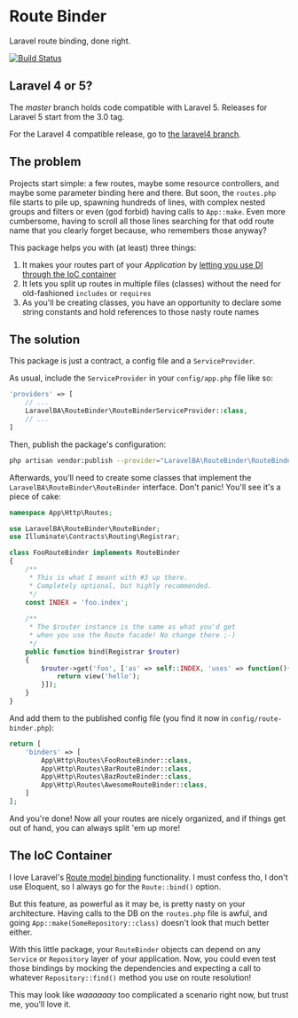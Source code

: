 # Route Binder
Laravel route binding, done right.

[![Build Status](https://travis-ci.org/guiwoda/route-binder.svg?branch=master)](https://travis-ci.org/guiwoda/route-binder)

## Laravel 4 or 5?
The _master_ branch holds code compatible with Laravel 5. Releases for Laravel 5 start from the 3.0 tag.

For the Laravel 4 compatible release, go to [the laravel4 branch](tree/laravel4).

## The problem
Projects start simple: a few routes, maybe some resource controllers, and maybe some parameter binding here and there.
But soon, the `routes.php` file starts to pile up, spawning hundreds of lines, with complex nested groups and filters
or even (god forbid) having calls to `App::make`. Even more cumbersome, having to scroll all those lines searching for
that odd route name that you clearly forget because, who remembers those anyway?

This package helps you with (at least) three things:

1. It makes your routes part of your *Application* by [letting you use DI through the IoC container](#ioc)
2. It lets you split up routes in multiple files (classes) without the need for old-fashioned `includes` or `requires`
3. As you'll be creating classes, you have an opportunity to declare some string constants and hold references to those nasty route names

## The solution
This package is just a contract, a config file and a `ServiceProvider`.

As usual, include the `ServiceProvider` in your `config/app.php` file like so:

```php
'providers' => [
    // ...
    LaravelBA\RouteBinder\RouteBinderServiceProvider::class,
    // ...
]
```

Then, publish the package's configuration:

```bash
php artisan vendor:publish --provider="LaravelBA\RouteBinder\RouteBinderServiceProvider"
```

Afterwards, you'll need to create some classes that implement the `LaravelBA\RouteBinder\RouteBinder` interface.
Don't panic! You'll see it's a piece of cake:
 
```php
namespace App\Http\Routes;

use LaravelBA\RouteBinder\RouteBinder;
use Illuminate\Contracts\Routing\Registrar;

class FooRouteBinder implements RouteBinder
{
    /**
     * This is what I meant with #3 up there.
     * Completely optional, but highly recommended.
     */
    const INDEX = 'foo.index';
    
    /**
     * The $router instance is the same as what you'd get
     * when you use the Route facade! No change there ;-)
     */
    public function bind(Registrar $router)
    {
        $router->get('foo', ['as' => self::INDEX, 'uses' => function(){
            return view('hello');
        }]);
    }
}
```

And add them to the published config file (you find it now in `config/route-binder.php`):

```php
return [
    'binders' => [
        App\Http\Routes\FooRouteBinder::class,
        App\Http\Routes\BarRouteBinder::class,
        App\Http\Routes\BazRouteBinder::class,
        App\Http\Routes\AwesomeRouteBinder::class,
    ]
];
```

And you're done! Now all your routes are nicely organized, and if things get out of hand, you can always split 'em up more!

## <a name="ioc"></a> The IoC Container
I love Laravel's [Route model binding](http://laravel.com/docs/routing#route-model-binding) functionality. I must 
confess tho, I don't use Eloquent, so I always go for the `Route::bind()` option.

But this feature, as powerful as it may be, is pretty nasty on your architecture. Having calls to the DB on the `routes.php` file
is awful, and going `App::make(SomeRepository::class)` doesn't look that much better either.
 
With this little package, your `RouteBinder` objects can depend on any `Service` or `Repository` layer of your application.
Now, you could even test those bindings by mocking the dependencies and expecting a call to whatever `Repository::find()` method 
you use on route resolution!
 
This may look like _waaaaaay_ too complicated a scenario right now, but trust me, you'll love it.
